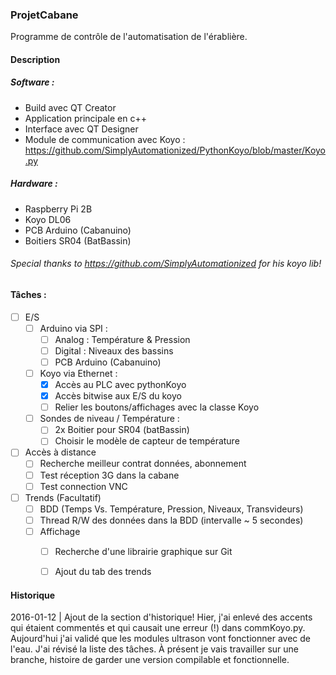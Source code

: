 ### ProjetCabane

Programme de contrôle de l'automatisation de l'érablière.

#### Description

##### Software :
 - Build avec QT Creator
 - Application principale en c++
 - Interface avec QT Designer
 - Module de communication avec Koyo : https://github.com/SimplyAutomationized/PythonKoyo/blob/master/Koyo.py

##### Hardware :
 - Raspberry Pi 2B
 - Koyo DL06
 - PCB Arduino (Cabanuino)
 - Boitiers SR04 (BatBassin)

###### Special thanks to https://github.com/SimplyAutomationized for his koyo lib! 

#### Tâches :

- [ ] E/S
    - [ ] Arduino via SPI :
        - [ ] Analog : Température & Pression
        - [ ] Digital : Niveaux des bassins
        - [ ] PCB Arduino (Cabanuino)
    - [ ] Koyo via Ethernet :
        - [x] Accès au PLC avec pythonKoyo 
        - [x] Accès bitwise aux E/S du koyo
        - [ ] Relier les boutons/affichages avec la classe Koyo
    - [ ] Sondes de niveau / Température :
        - [ ] 2x Boitier pour SR04 (batBassin)
        - [ ] Choisir le modèle de capteur de température
- [ ] Accès à distance
    - [ ] Recherche meilleur contrat données, abonnement
    - [ ] Test réception 3G dans la cabane
    - [ ] Test connection VNC
- [ ] Trends (Facultatif)
     - [ ] BDD (Temps Vs. Température, Pression, Niveaux, Transvideurs)
     - [ ] Thread R/W des données dans la BDD (intervalle ~ 5 secondes)
     - [ ] Affichage
         - [ ] Recherche d'une librairie graphique sur Git
         - [ ] Ajout du tab des trends


#### Historique

2016-01-12 | Ajout de la section d'historique! Hier, j'ai enlevé des accents qui étaient commentés et qui causait une erreur (!) dans commKoyo.py. Aujourd'hui j'ai validé que les modules ultrason vont fonctionner avec de l'eau. J'ai révisé la liste des tâches. À présent je vais travailler sur une branche, histoire de garder une version compilable et fonctionnelle. 
